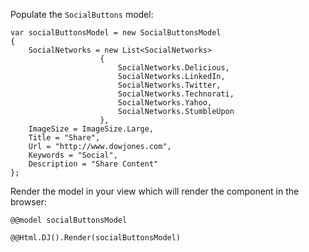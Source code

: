 ﻿
Populate the `SocialButtons` model:

	var socialButtonsModel = new SocialButtonsModel
    {
        SocialNetworks = new List<SocialNetworks>
						{
							SocialNetworks.Delicious,
							SocialNetworks.LinkedIn,
							SocialNetworks.Twitter,
							SocialNetworks.Technorati,
							SocialNetworks.Yahoo,
							SocialNetworks.StumbleUpon
						},
        ImageSize = ImageSize.Large,
        Title = "Share",
        Url = "http://www.dowjones.com",
        Keywords = "Social",
        Description = "Share Content"
    };

	
 Render the model in your view which will render the component in the browser:

 <!-- Render the component -->
	@@model socialButtonsModel

	@@Html.DJ().Render(socialButtonsModel)